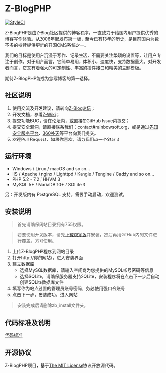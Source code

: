 Z-BlogPHP
=============
[![StyleCI](https://styleci.io/repos/24038803/shield?branch=master)](https://styleci.io/repos/24038803)

Z-BlogPHP是由Z-Blog社区提供的博客程序，一直致力于给国内用户提供优秀的博客写作体验。从2006年起发布第一版，至今已有13年的历史，是目前国内为数不多的持续提供更新的开源CMS系统之一。

我们的目标是使用户沉浸于写作、记录生活，不需要关注繁琐的设置等，让用户专注于创作。对于用户而言，它简单易用，体积小，速度快，支持数据量大。对开发者而言，它又有着强大的可定制性、丰富的插件接口和精美的主题模板。

期待Z-BlogPHP能成为您写博客的第一选择。

## 社区说明
1. 使用交流及开发建议，请转向[Z-Blog论坛](http://bbs.zblogcn.com/)；
1. 开发文档，参看[Z-Wiki](http://wiki.zblogcn.com/doku.php?id=zblogphp)；
1. 提交功能BUG，请在论坛内，或直接在GitHub Issue内提交；
1. 提交安全漏洞，请直接联系我们：contact#rainbowsoft.org，或是通过[先知安全服务平台](https://xianzhi.aliyun.com)、[360补天](https://loudong.360.cn/)等平台向我们提交。
1. 欢迎Pull Request，如果你喜欢，请为我们点一个Star :)


## 运行环境
- Windows / Linux / macOS and so on...
- IIS / Apache / nginx / Lighttpd / Kangle / Tengine / Caddy and so on...
- PHP 5.2 - 7.2 / HHVM 3 
- MySQL 5+ / MariaDB 10+ / SQLite 3

另：开发版内有 PostgreSQL 支持，需要手动启动，欢迎测试。

## 安装说明
> 首先请确保网站目录拥有755权限。

> 若要使用开发版本，请先[下载稳定版](http://www.zblogcn.com/zblogphp/)并安装，然后再用GitHub内的文件进行覆盖，方可使用。

1. 上传Z-BlogPHP程序到网站目录
2. 打开http://你的网站/，进入安装界面
3. 建立数据库
   - 选择MySQL数据库，请输入空间商为您提供的MySQL帐号密码等信息
   - 选择SQLite，请确保服务器支持SQLite，安装程序将在点击下一步后自动创建SQLite数据库文件
4. 填写你为站点设置的管理员账号密码，务必使用强口令账号
5. 点击下一步，安装成功，进入网站

> 安装完成后请删除zb_install文件夹。

## 代码标准及说明

[代码标准](standards)


## 开源协议

Z-BlogPHP项目，基于[The MIT License](http://opensource.org/licenses/mit-license.php)协议开放源代码。
